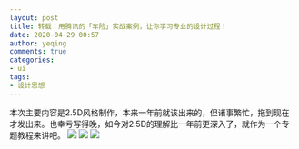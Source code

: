 ```yaml
---
layout: post
title: 转载：用腾讯的「车险」实战案例，让你学习专业的设计过程！
date: 2020-04-29 00:57
author: yeqing
comments: true
categories: 
- ui
tags: 
- 设计思想
---
```


本次主要内容是2.5D风格制作，本来一年前就该出来的，但诸事繁忙，拖到现在才发出来。也幸亏写得晚，如今对2.5D的理解比一年前更深入了，就作为一个专题教程来讲吧。
[![](https://www.173top.cn/wp-content/uploads/2019/06/4c68cea7e58591b.jpg)](https://www.173top.cn/wp-content/uploads/2019/06/4c68cea7e58591b.jpg)
[![](https://www.173top.cn/wp-content/uploads/2019/06/db7282901da891b.jpg)](https://www.173top.cn/wp-content/uploads/2019/06/db7282901da891b.jpg)
[![](https://www.173top.cn/wp-content/uploads/2019/06/e08599ba76fe6af.jpg)](https://www.173top.cn/wp-content/uploads/2019/06/e08599ba76fe6af.jpg)
